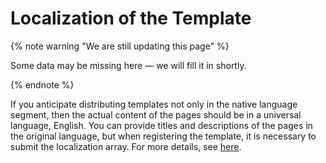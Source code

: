 # Localization of the Template

{% note warning "We are still updating this page" %}

Some data may be missing here — we will fill it in shortly.

{% endnote %}

If you anticipate distributing templates not only in the native language segment, then the actual content of the pages should be in a universal language, English. You can provide titles and descriptions of the pages in the original language, but when registering the template, it is necessary to submit the localization array. For more details, see [here](./landing-demos-register.md).